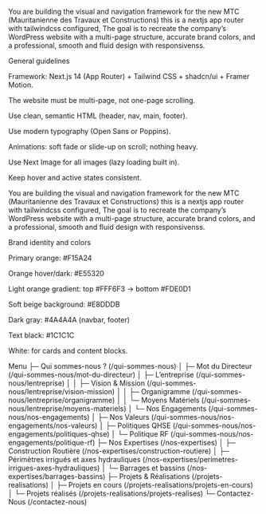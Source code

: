 You are building the visual and navigation framework for the new MTC (Mauritanienne des Travaux et Constructions)
this is a nextjs app router with tailwindcss configured, The goal is to recreate the company’s WordPress website with a multi-page structure, accurate brand colors, and a professional, smooth and fluid design with responsivenss.

General guidelines

Framework: Next.js 14 (App Router) + Tailwind CSS + shadcn/ui + Framer Motion.

The website must be multi-page, not one-page scrolling.

Use clean, semantic HTML (header, nav, main, footer).

Use modern typography (Open Sans or Poppins).

Animations: soft fade or slide-up on scroll; nothing heavy.

Use Next Image for all images (lazy loading built in).

Keep hover and active states consistent.


You are building the visual and navigation framework for the new MTC (Mauritanienne des Travaux et Constructions)
this is a nextjs app router with tailwindcss configured, The goal is to recreate the company’s WordPress website with a multi-page structure, accurate brand colors, and a professional, smooth and fluid design with responsivenss.

Brand identity and colors

Primary orange: #F15A24

Orange hover/dark: #E55320

Light orange gradient: top #FFF6F3 → bottom #FDE0D1

Soft beige background: #E8DDDB

Dark gray: #4A4A4A (navbar, footer)

Text black: #1C1C1C

White: for cards and content blocks.

Menu
├─ Qui sommes-nous ?                 (/qui-sommes-nous)
│  ├─ Mot du Directeur               (/qui-sommes-nous/mot-du-directeur)
│  ├─ L’entreprise                   (/qui-sommes-nous/lentreprise)
│  │  ├─ Vision & Mission            (/qui-sommes-nous/lentreprise/vision-mission)
│  │  ├─ Organigramme                (/qui-sommes-nous/lentreprise/organigramme)
│  │  └─ Moyens Matériels            (/qui-sommes-nous/lentreprise/moyens-materiels)
│  └─ Nos Engagements                (/qui-sommes-nous/nos-engagements)
│     ├─ Nos Valeurs                 (/qui-sommes-nous/nos-engagements/nos-valeurs)
│     ├─ Politiques QHSE             (/qui-sommes-nous/nos-engagements/politiques-qhse)
│     └─ Politique RF                (/qui-sommes-nous/nos-engagements/politique-rf)
├─ Nos Expertises                    (/nos-expertises)
│  ├─ Construction Routière          (/nos-expertises/construction-routiere)
│  ├─ Périmètres irrigués et axes hydrauliques (/nos-expertises/perimetres-irrigues-axes-hydrauliques)
│  └─ Barrages et bassins            (/nos-expertises/barrages-bassins)
├─ Projets & Réalisations            (/projets-realisations)
│  ├─ Projets en cours               (/projets-realisations/projets-en-cours)
│  └─ Projets réalisés               (/projets-realisations/projets-realises)
└─ Contactez-Nous                    (/contactez-nous)
